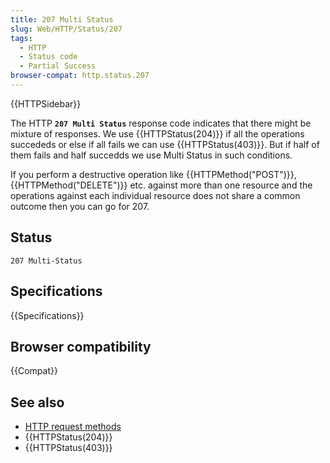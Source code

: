 ```yaml
---
title: 207 Multi Status
slug: Web/HTTP/Status/207
tags:
  - HTTP
  - Status code
  - Partial Success
browser-compat: http.status.207
---
```

{{HTTPSidebar}}

The HTTP **`207 Multi Status`** response code indicates that there might be mixture of responses. We use {{HTTPStatus(204)}} if all the operations succededs or else if all fails we can use {{HTTPStatus(403)}}. But if half of them fails and half succedds we use Multi Status in such conditions.

If you perform a destructive operation like {{HTTPMethod("POST")}}, {{HTTPMethod("DELETE")}} etc. against more than one resource and the operations against each individual resource does not share a common outcome then you can go for 207.

## Status

```
207 Multi-Status
```

## Specifications

{{Specifications}}

## Browser compatibility

{{Compat}}

## See also

- [HTTP request methods](/en-US/docs/Web/HTTP/Methods)
- {{HTTPStatus(204)}}
- {{HTTPStatus(403)}}